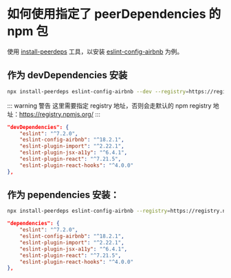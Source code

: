 # 如何使用指定了 peerDependencies 的 npm 包

使用 [install-peerdeps][1] 工具，以安装 [eslint-config-airbnb][2] 为例。

## 作为 devDependencies 安装

```bash
npx install-peerdeps eslint-config-airbnb --dev --registry=https://registry.npm.taobao.org/
```

::: warning 警告
这里需要指定 registry 地址，否则会走默认的 npm registry 地址：https://registry.npmjs.org/
:::

```json
"devDependencies": {
    "eslint": "^7.2.0",
    "eslint-config-airbnb": "^18.2.1",
    "eslint-plugin-import": "^2.22.1",
    "eslint-plugin-jsx-a11y": "^6.4.1",
    "eslint-plugin-react": "^7.21.5",
    "eslint-plugin-react-hooks": "^4.0.0"
},
```

## 作为 pependencies 安装：


```bash
npx install-peerdeps eslint-config-airbnb --registry=https://registry.npm.taobao.org/
```

```json
"dependencies": {
    "eslint": "^7.2.0",
    "eslint-config-airbnb": "^18.2.1",
    "eslint-plugin-import": "^2.22.1",
    "eslint-plugin-jsx-a11y": "^6.4.1",
    "eslint-plugin-react": "^7.21.5",
    "eslint-plugin-react-hooks": "^4.0.0"
},
```

[1]: https://www.npmjs.com/package/install-peerdeps
[2]: https://www.npmjs.com/package/eslint-config-airbnb
